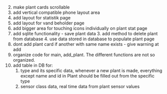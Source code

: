 2. make plant cards scrollable
3. add vertical compatible phone layout area
5. add layout for statistik page
6. add layout for vand beholder page
7. add bigger area for touching icons individually on plant stat page
8. add sqlite functionality - save plant data
    3. add method to delete plant from database
    4. use data stored in database to populate plant page
9. dont add plant card if another with same name exists - give warning at add
10. organize code for main, add_plant. The different functions are not so organized.
11. add table in DB for:
    1. type and its specific data, whenever a new plant is made, everything except name and id in Plant should be filled out from the specific type
    2. sensor class data, real time data from plant sensor values